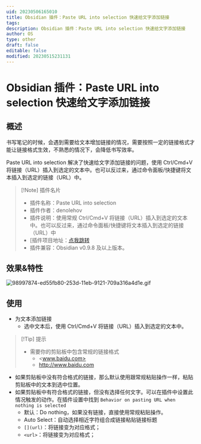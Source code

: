 ```yaml
---
uid: 20230506165010
title: Obsidian 插件：Paste URL into selection 快速给文字添加链接
tags: 
description: Obsidian 插件：Paste URL into selection 快速给文字添加链接
author: OS
type: other
draft: false
editable: false
modified: 20230515231131
---
```


# Obsidian 插件：Paste URL into selection 快速给文字添加链接

## 概述

书写笔记的时候，会遇到需要给文本增加链接的情况，需要按照一定的链接格式才能让链接格式生效，不熟悉的情况下，会降低书写效率。

Paste URL into selection 解决了快速给文字添加链接的问题，使用 Ctrl/Cmd+V 将链接（URL）插入到选定的文本中。也可以反过来，通过命令面板/快捷键将文本插入到选定的链接（URL）中。

> [!Note] 插件名片
> - 插件名称：Paste URL into selection
> - 插件作者：denolehov
> - 插件说明：使用常规 Ctrl/Cmd+V 将链接（URL）插入到选定的文本中。也可以反过来，通过命令面板/快捷键将文本插入到选定的链接（URL）中
> - [插件项目地址：[点我跳转](https://github.com/denolehov/obsidian-url-into-selection)
> - 插件兼容：Obsidian v0.9.8 及以上版本。

## 效果&特性

![98997874-ed55fb80-253d-11eb-9121-709a316a4d1e.gif](https://cdn.pkmer.cn/images/98997874-ed55fb80-253d-11eb-9121-709a316a4d1e.gif!pkmer)

## 使用

- 为文本添加链接
	- 选中文本后，使用 Ctrl/Cmd+V 将链接（URL）插入到选定的文本中。

>[!Tip] 提示
>- 需要你的剪贴板中包含常规的链接格式
>	- <www.baidu.com>
>	- <http://www.baidu.com>

- 如果剪贴板中没有符合格式的链接，那么默认使用跟常规粘贴操作一样，粘贴剪贴板中的文本到选中位置。
- 如果剪贴板中有符合格式的链接，但没有选择任何文字。可以在插件中设置此情况触发的动作。在插件设置中找到 `Behavior on pasting URL when nothing is selected`
	- 默认：Do nothing，如果没有链接，直接使用常规粘贴操作。
	- Auto Select：自动选择相近字符组合成链接粘贴链接标题
	- `[](url)`：将链接变为对应格式；
	- `<url>`：将链接变为对应格式；

